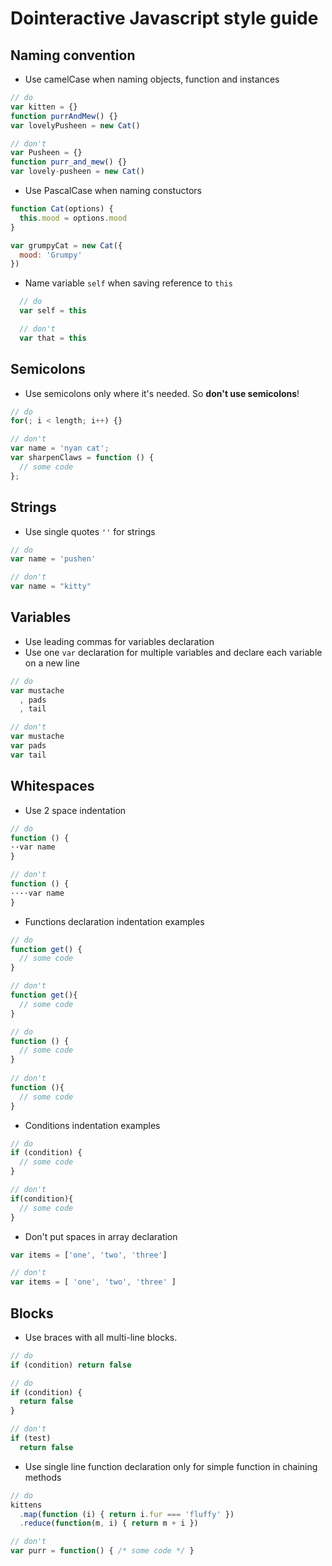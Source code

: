 # Dointeractive Javascript style guide

## <a name="naming convention">Naming convention</a>
- Use camelCase when naming objects, function and instances

```javascript
// do
var kitten = {}
function purrAndMew() {}
var lovelyPusheen = new Cat()

// don't
var Pusheen = {}
function purr_and_mew() {}
var lovely-pusheen = new Cat()
```

- Use PascalCase when naming constuctors

```javascript
function Cat(options) {
  this.mood = options.mood
}

var grumpyCat = new Cat({
  mood: 'Grumpy'
})
```

- Name variable `self` when saving reference to `this`

```javascript
  // do
  var self = this

  // don't
  var that = this
```

## <a name='semicolons'>Semicolons</a>
- Use semicolons only where it's needed. So __don't use semicolons__!

```javascript
// do 
for(; i < length; i++) {}

// don't
var name = 'nyan cat';
var sharpenClaws = function () {
  // some code
};
```

## <a name='strings'>Strings</a>

- Use single quotes `''` for strings

```javascript
// do
var name = 'pushen'

// don't
var name = "kitty"
```

## <a name='variables'>Variables</a>
- Use leading commas for variables declaration
- Use one `var` declaration for multiple variables and declare each variable on a new line

```javascript
// do
var mustache
  , pads
  , tail

// don't
var mustache
var pads
var tail
```

## <a name="whitespaces">Whitespaces</a>
- Use 2 space indentation

```javascript
// do
function () {
··var name
}

// don't
function () {
····var name
}
```

- Functions declaration indentation examples 

```javascript
// do 
function get() {
  // some code
}

// don't
function get(){
  // some code
}

// do
function () {
  // some code
}
  
// don't
function (){
  // some code
}
```
  
- Conditions indentation examples

```javascript
// do
if (condition) {
  // some code
}

// don't
if(condition){
  // some code
}
```

- Don't put spaces in array declaration

```javascript
var items = ['one', 'two', 'three']

// don't
var items = [ 'one', 'two', 'three' ]
```

## <a name='blocks'>Blocks</a>

- Use braces with all multi-line blocks.

```javascript
// do
if (condition) return false

// do
if (condition) {
  return false
}

// don't
if (test)
  return false
```

- Use single line function declaration only for simple function in chaining methods

```javascript
// do 
kittens
  .map(function (i) { return i.fur === 'fluffy' })
  .reduce(function(m, i) { return m + i })

// don't
var purr = function() { /* some code */ }
